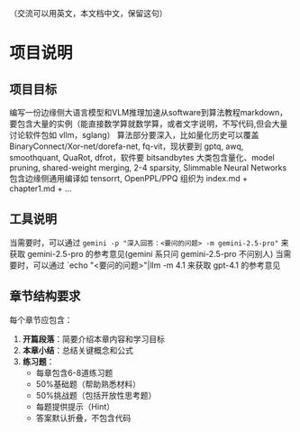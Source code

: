 （交流可以用英文，本文档中文，保留这句）

# 项目说明

## 项目目标
编写一份边缘侧大语言模型和VLM推理加速从software到算法教程markdown，要包含大量的实例（能直接数学算就数学算，或者文字说明，不写代码,但会大量讨论软件包如 vllm，sglang）
算法部分要深入，比如量化历史可以覆盖BinaryConnect/Xor-net/dorefa-net, fq-vit，现状要到 gptq, awq, smoothquant, QuaRot, dfrot，软件要 bitsandbytes
大类包含量化、model pruning, shared-weight merging, 2-4 sparsity, Slimmable Neural Networks
包含边缘侧通用编译如 tensorrt, OpenPPL/PPQ
组织为 index.md + chapter1.md + ...

## 工具说明
当需要时，可以通过 `gemini -p "深入回答：<要问的问题> -m gemini-2.5-pro"` 来获取 gemini-2.5-pro 的参考意见(gemini 系只问 gemini-2.5-pro 不问别人)
当需要时，可以通过 `echo "<要问的问题>"|llm -m 4.1 来获取 gpt-4.1 的参考意见

## 章节结构要求

每个章节应包含：
1. **开篇段落**：简要介绍本章内容和学习目标
2. **本章小结**：总结关键概念和公式
3. **练习题**：
   - 每章包含6-8道练习题
   - 50%基础题（帮助熟悉材料）
   - 50%挑战题（包括开放性思考题）
   - 每题提供提示（Hint）
   - 答案默认折叠，不包含代码
